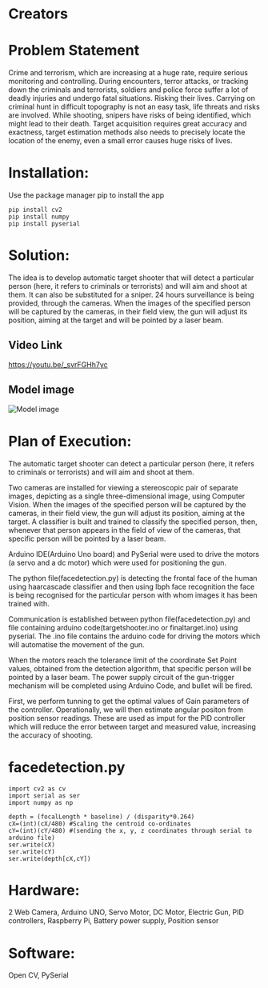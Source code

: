  #                                                                          Creators


# Problem Statement

Crime and terrorism, which are increasing at a huge rate,  require serious monitoring and controlling. During encounters, terror attacks, or tracking down the criminals and terrorists, soldiers and police force suffer a lot of deadly injuries and undergo fatal situations. Risking their lives. Carrying on criminal hunt  in difficult topography  is not an easy task, life threats and risks are involved. While shooting, snipers  have  risks of being identified, which might lead to their death. Target acquisition requires great  accuracy and exactness, target estimation methods also needs to precisely locate the location of the enemy, even a small  error causes huge 
risks of lives.

# Installation:

Use the package manager pip to install the app

```
pip install cv2 
pip install numpy
pip install pyserial
```

# Solution:

The idea is to develop automatic target shooter that will detect a particular person (here, it refers to criminals or terrorists) and will aim and shoot at them. It can also be substituted for a sniper. 24 hours surveillance is being provided, through the cameras. When the images of the specified person will be captured by the cameras, in their field view, the gun will adjust its position, aiming at the target and will be pointed by a laser beam. 

## Video Link 
https://youtu.be/_svrFGHh7yc

## Model image
![Model image](https://github.com/Sayantani-Bhattacharya/IOT_Snipper/blob/master/image.jpeg?raw=true)

# Plan of Execution:

The automatic target shooter can detect a particular person (here, it refers to criminals or terrorists) and will aim and shoot at them.

Two cameras are installed for viewing a stereoscopic pair of separate images, depicting as a single three-dimensional image, using Computer Vision. When the images of the specified person will be captured by the cameras, in their field view, the gun will adjust its position, aiming at the target. A classifier is built and trained to classify the specified person, then, whenever that person appears in the field of view of the cameras, that specific person will be pointed by a laser beam.

Arduino IDE(Arduino Uno board) and PySerial were used to drive the motors (a servo and a dc motor) which were used for positioning the gun.  

The python file(facedetection.py) is detecting the frontal face of the human using haarcascade classifier and then using lbph face recognition the face is being recognised for the particular person with whom images it has been trained with. 

Communication is established between python file(facedetection.py) and file containing arduino code(targetshooter.ino or finaltarget.ino) using pyserial. The .ino file contains the arduino code for driving the motors which will automatise the movement of the gun.

When the motors reach the tolerance limit of the coordinate Set Point values, obtained from the detection algorithm,  that specific person will be pointed by a laser beam. The power supply circuit of the gun-trigger mechanism will be completed using Arduino Code, and bullet will be fired.

First, we perform tunning to get the optimal values of Gain parameters of the controller. Operationally, we will then estimate angular positon from position sensor readings. These are used as imput for the PID controller which will reduce the error between target and measured value, increasing the accuracy of shooting.

# facedetection.py

```
import cv2 as cv
import serial as ser
import numpy as np

depth = (focalLength * baseline) / (disparity*0.264)
cX=(int)(cX/480) #Scaling the centroid co-ordinates 
cY=(int)(cY/480) #(sending the x, y, z coordinates through serial to arduino file) 
ser.write(cX) 
ser.write(cY) 
ser.write(depth[cX,cY])
```

# Hardware:
2 Web Camera, Arduino UNO, Servo Motor, DC Motor, Electric Gun, PID controllers, Raspberry Pi, Battery power supply, Position sensor 

# Software:
Open CV, PySerial 

